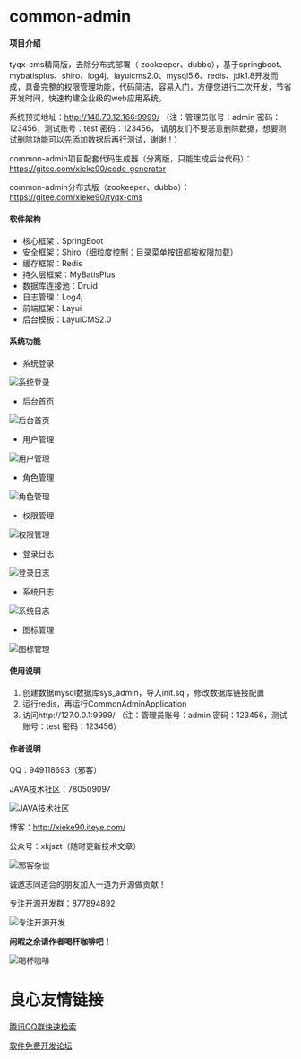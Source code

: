 # common-admin

#### 项目介绍
tyqx-cms精简版，去除分布式部署（ zookeeper、dubbo），基于springboot、mybatisplus、shiro、log4j、layuicms2.0、mysql5.6、redis、jdk1.8开发而成，具备完整的权限管理功能，代码简洁，容易入门，方便您进行二次开发，节省开发时间，快速构建企业级的web应用系统。

系统预览地址：http://148.70.12.166:9999/
（注：管理员账号：admin 密码：123456，测试账号：test 密码：123456，
请朋友们不要恶意删除数据，想要测试删除功能可以先添加数据后再行测试，谢谢！）

common-admin项目配套代码生成器（分离版，只能生成后台代码）：https://gitee.com/xieke90/code-generator

common-admin分布式版（zookeeper、dubbo）：https://gitee.com/xieke90/tyqx-cms

#### 软件架构
- 核心框架：SpringBoot
- 安全框架：Shiro（细粒度控制：目录菜单按钮都按权限加载）
- 缓存框架：Redis
- 持久层框架：MyBatisPlus
- 数据库连接池：Druid
- 日志管理：Log4j
- 前端框架：Layui
- 后台模板：LayuiCMS2.0


#### 系统功能

- 系统登录

![系统登录](https://images.gitee.com/uploads/images/2018/1207/100305_c682872f_583593.jpeg "微信图片_20181207100212.jpg")
- 后台首页

![后台首页](https://images.gitee.com/uploads/images/2018/1207/100331_5c35ccc1_583593.jpeg "微信图片_20181207100220.jpg")

- 用户管理

![用户管理](https://images.gitee.com/uploads/images/2018/1207/100403_1e5b0a44_583593.jpeg "微信图片_20181207100239.jpg")

- 角色管理

![角色管理](https://images.gitee.com/uploads/images/2018/1207/100429_2882389e_583593.jpeg "微信图片_20181207100224.jpg")

- 权限管理

![权限管理](https://images.gitee.com/uploads/images/2018/1207/100522_cdbba516_583593.jpeg "微信图片_20181207100229.jpg")

- 登录日志

![登录日志](https://images.gitee.com/uploads/images/2018/1207/100541_20c3dfa7_583593.jpeg "微信图片_20181207100158.jpg")

- 系统日志

![系统日志](https://images.gitee.com/uploads/images/2018/1207/100600_24d16e3f_583593.jpeg "微信图片_20181207100232.jpg")

- 图标管理

![图标管理](https://images.gitee.com/uploads/images/2018/1207/100613_0f7a0591_583593.jpeg "微信图片_20181207100236.jpg")

#### 使用说明

1. 创建数据mysql数据库sys_admin，导入init.sql，修改数据库链接配置
2. 运行redis，再运行CommonAdminApplication
3. 访问http://127.0.0.1:9999/ （注：管理员账号：admin 密码：123456，测试账号：test 密码：123456）

#### 作者说明

QQ：949118693（邪客）

JAVA技术社区：780509097

![JAVA技术社区](https://images.gitee.com/uploads/images/2018/0906/181739_496c27c1_583593.png "Java技术社区群聊二维码.png")

博客：http://xieke90.iteye.com/

公众号：xkjszt（随时更新技术文章）

![邪客杂谈](https://images.gitee.com/uploads/images/2018/0902/104634_2a5baaa1_583593.jpeg "qrcode_for_gh_1b3c05e1fe5e_258.jpg")

诚邀志同道合的朋友加入一道为开源做贡献！

专注开源开发群：877894892

![专注开源开发](https://images.gitee.com/uploads/images/2018/1010/114348_9fa0b4f2_583593.png "专注开源开发群聊二维码.png")

 **闲暇之余请作者喝杯咖啡吧！** 

![喝杯咖啡](https://images.gitee.com/uploads/images/2018/1117/191310_26ac9c2b_583593.png "喝杯咖啡.png")


 # 良心友情链接

[腾讯QQ群快速检索](http://u.720life.cn/s/8cf73f7c)

[软件免费开发论坛](http://u.720life.cn/s/bbb01dc0)